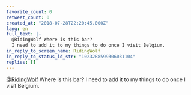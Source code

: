 ```yaml
---
favorite_count: 0
retweet_count: 0
created_at: "2018-07-28T22:20:45.000Z"
lang: en
full_text: |-
  @RidingWolf Where is this bar? 
  I need to add it to my things to do once I visit Belgium.
in_reply_to_screen_name: RidingWolf
in_reply_to_status_id_str: "1023288599306031104"
replies: []
---
```


[@RidingWolf](https://twitter.com/RidingWolf) Where is this bar? I need to add
it to my things to do once I visit Belgium.

